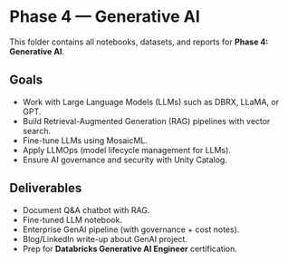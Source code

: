# Phase 4 — Generative AI

This folder contains all notebooks, datasets, and reports for **Phase 4: Generative AI**.

## Goals
- Work with Large Language Models (LLMs) such as DBRX, LLaMA, or GPT.
- Build Retrieval-Augmented Generation (RAG) pipelines with vector search.
- Fine-tune LLMs using MosaicML.
- Apply LLMOps (model lifecycle management for LLMs).
- Ensure AI governance and security with Unity Catalog.

## Deliverables
- Document Q&A chatbot with RAG.
- Fine-tuned LLM notebook.
- Enterprise GenAI pipeline (with governance + cost notes).
- Blog/LinkedIn write-up about GenAI project.
- Prep for **Databricks Generative AI Engineer** certification.
